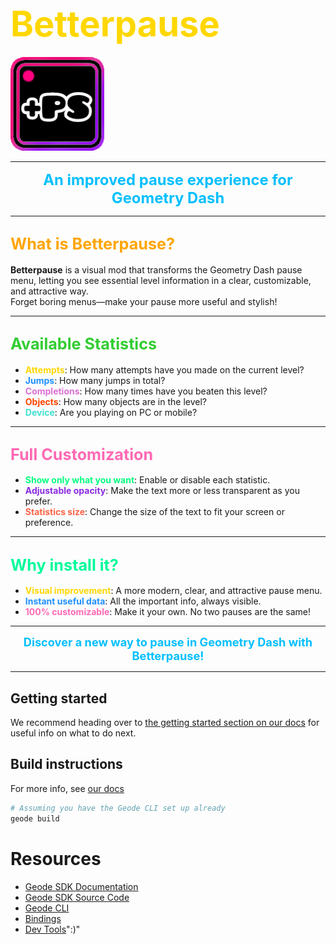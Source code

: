 # <span style="color:#FFD700; font-size:2em">Betterpause</span>

<img src="logo.png" width="150" alt="the mod's logo" />

---

<div align="center">

<span style="color:#00BFFF; font-size:1.7em"><b>An improved pause experience for Geometry Dash</b></span>

</div>

---

## <span style="color:#FFA500; font-size:1.2em">What is Betterpause?</span>

**Betterpause** is a visual mod that transforms the Geometry Dash pause menu, letting you see essential level information in a clear, customizable, and attractive way.  
Forget boring menus—make your pause more useful and stylish!

---

## <span style="color:#32CD32; font-size:1.2em">Available Statistics</span>

- <span style="color:#FFD700"><b>Attempts</b></span>: How many attempts have you made on the current level?
- <span style="color:#1E90FF"><b>Jumps</b></span>: How many jumps in total?
- <span style="color:#DA70D6"><b>Completions</b></span>: How many times have you beaten this level?
- <span style="color:#FF4500"><b>Objects</b></span>: How many objects are in the level?
- <span style="color:#40E0D0"><b>Device</b></span>: Are you playing on PC or mobile?

---

## <span style="color:#FF69B4; font-size:1.2em">Full Customization</span>

- <span style="color:#00FF7F"><b>Show only what you want</b></span>: Enable or disable each statistic.
- <span style="color:#8A2BE2"><b>Adjustable opacity</b></span>: Make the text more or less transparent as you prefer.
- <span style="color:#FF6347"><b>Statistics size</b></span>: Change the size of the text to fit your screen or preference.

---

## <span style="color:#00FA9A; font-size:1.2em">Why install it?</span>

- <span style="color:#FFD700"><b>Visual improvement</b></span>: A more modern, clear, and attractive pause menu.
- <span style="color:#1E90FF"><b>Instant useful data</b></span>: All the important info, always visible.
- <span style="color:#FF69B4"><b>100% customizable</b></span>: Make it your own. No two pauses are the same!

---

<div align="center">

<span style="color:#00BFFF; font-size:1.3em"><b>Discover a new way to pause in Geometry Dash with Betterpause!</b></span>

</div>

---

## Getting started
We recommend heading over to [the getting started section on our docs](https://docs.geode-sdk.org/getting-started/) for useful info on what to do next.

## Build instructions
For more info, see [our docs](https://docs.geode-sdk.org/getting-started/create-mod#build)
```sh
# Assuming you have the Geode CLI set up already
geode build
```

# Resources
* [Geode SDK Documentation](https://docs.geode-sdk.org/)
* [Geode SDK Source Code](https://github.com/geode-sdk/geode/)
* [Geode CLI](https://github.com/geode-sdk/cli)
* [Bindings](https://github.com/geode-sdk/bindings/)
* [Dev Tools](https://github.com/geode-sdk/DevTools)":)" 

